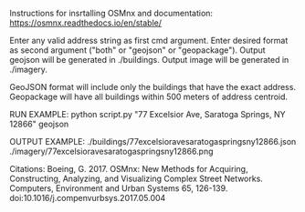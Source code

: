 Instructions for insrtalling OSMnx and documentation: https://osmnx.readthedocs.io/en/stable/

Enter any valid address string as first cmd argument. 
Enter desired format as second argument ("both" or "geojson" or "geopackage").
Output geojson will be generated in ./buildings.
Output image will be generated in ./imagery.

GeoJSON format will include only the buildings that have the exact address. Geopackage will have all buildings within 500 meters of address centroid.

RUN EXAMPLE: 
python script.py "77 Excelsior Ave, Saratoga Springs, NY 12866" geojson

OUTPUT EXAMPLE:
./buildings/77excelsioravesaratogaspringsny12866.json
./imagery/77excelsioravesaratogaspringsny12866.png


Citations:
Boeing, G. 2017. OSMnx: New Methods for Acquiring, Constructing, Analyzing, and Visualizing Complex Street Networks. Computers, Environment and Urban Systems 65, 126-139. doi:10.1016/j.compenvurbsys.2017.05.004
